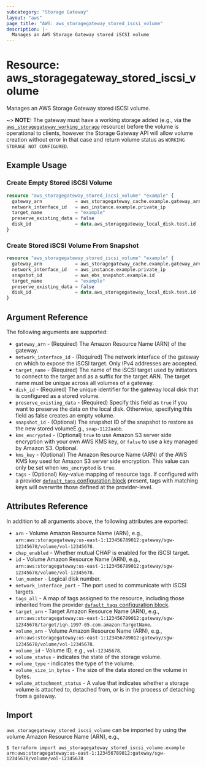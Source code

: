 ```yaml
---
subcategory: "Storage Gateway"
layout: "aws"
page_title: "AWS: aws_storagegateway_stored_iscsi_volume"
description: |-
  Manages an AWS Storage Gateway stored iSCSI volume
---
```


# Resource: aws_storagegateway_stored_iscsi_volume

Manages an AWS Storage Gateway stored iSCSI volume.

~> **NOTE:** The gateway must have a working storage added (e.g., via the [`aws_storagegateway_working_storage`](/docs/providers/aws/r/storagegateway_working_storage.html) resource) before the volume is operational to clients, however the Storage Gateway API will allow volume creation without error in that case and return volume status as `WORKING STORAGE NOT CONFIGURED`.

## Example Usage

### Create Empty Stored iSCSI Volume

```terraform
resource "aws_storagegateway_stored_iscsi_volume" "example" {
  gateway_arn            = aws_storagegateway_cache.example.gateway_arn
  network_interface_id   = aws_instance.example.private_ip
  target_name            = "example"
  preserve_existing_data = false
  disk_id                = data.aws_storagegateway_local_disk.test.id
}
```

### Create Stored iSCSI Volume From Snapshot

```terraform
resource "aws_storagegateway_stored_iscsi_volume" "example" {
  gateway_arn            = aws_storagegateway_cache.example.gateway_arn
  network_interface_id   = aws_instance.example.private_ip
  snapshot_id            = aws_ebs_snapshot.example.id
  target_name            = "example"
  preserve_existing_data = false
  disk_id                = data.aws_storagegateway_local_disk.test.id
}
```

## Argument Reference

The following arguments are supported:

* `gateway_arn` - (Required) The Amazon Resource Name (ARN) of the gateway.
* `network_interface_id` - (Required) The network interface of the gateway on which to expose the iSCSI target. Only IPv4 addresses are accepted.
* `target_name` - (Required) The name of the iSCSI target used by initiators to connect to the target and as a suffix for the target ARN. The target name must be unique across all volumes of a gateway.
* `disk_id` - (Required) The unique identifier for the gateway local disk that is configured as a stored volume.
* `preserve_existing_data` - (Required) Specify this field as `true` if you want to preserve the data on the local disk. Otherwise, specifying this field as false creates an empty volume.
* `snapshot_id` - (Optional) The snapshot ID of the snapshot to restore as the new stored volumeE.g., `snap-1122aabb`.
* `kms_encrypted` - (Optional) `true` to use Amazon S3 server side encryption with your own AWS KMS key, or `false` to use a key managed by Amazon S3. Optional.
* `kms_key` - (Optional) The Amazon Resource Name (ARN) of the AWS KMS key used for Amazon S3 server side encryption. This value can only be set when `kms_encrypted` is `true`.
* `tags` - (Optional) Key-value mapping of resource tags. If configured with a provider [`default_tags` configuration block](https://registry.terraform.io/providers/hashicorp/aws/latest/docs#default_tags-configuration-block) present, tags with matching keys will overwrite those defined at the provider-level.

## Attributes Reference

In addition to all arguments above, the following attributes are exported:

* `arn` - Volume Amazon Resource Name (ARN), e.g., `arn:aws:storagegateway:us-east-1:123456789012:gateway/sgw-12345678/volume/vol-12345678`.
* `chap_enabled` - Whether mutual CHAP is enabled for the iSCSI target.
* `id` - Volume Amazon Resource Name (ARN), e.g., `arn:aws:storagegateway:us-east-1:123456789012:gateway/sgw-12345678/volume/vol-12345678`.
* `lun_number` - Logical disk number.
* `network_interface_port` - The port used to communicate with iSCSI targets.
* `tags_all` - A map of tags assigned to the resource, including those inherited from the provider [`default_tags` configuration block](https://registry.terraform.io/providers/hashicorp/aws/latest/docs#default_tags-configuration-block).
* `target_arn` - Target Amazon Resource Name (ARN), e.g., `arn:aws:storagegateway:us-east-1:123456789012:gateway/sgw-12345678/target/iqn.1997-05.com.amazon:TargetName`.
* `volume_arn` - Volume Amazon Resource Name (ARN), e.g., `arn:aws:storagegateway:us-east-1:123456789012:gateway/sgw-12345678/volume/vol-12345678`.
* `volume_id` - Volume ID, e.g., `vol-12345678`.
* `volume_status` - indicates the state of the storage volume.
* `volume_type` - indicates the type of the volume.
* `volume_size_in_bytes` - The size of the data stored on the volume in bytes.
* `volume_attachment_status` - A value that indicates whether a storage volume is attached to, detached from, or is in the process of detaching from a gateway.

## Import

`aws_storagegateway_stored_iscsi_volume` can be imported by using the volume Amazon Resource Name (ARN), e.g.,

```
$ terraform import aws_storagegateway_stored_iscsi_volume.example arn:aws:storagegateway:us-east-1:123456789012:gateway/sgw-12345678/volume/vol-12345678
```

<!-- cache-key: cdktf-0.17.0-pre.15 input-ebdd7b4440a25f650e024352f80f936067a4f5ee42f5a88142e66f691f3cd754 -->